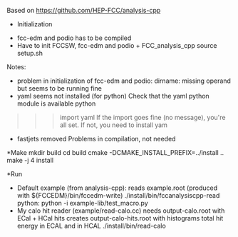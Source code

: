 Based on https://github.com/HEP-FCC/analysis-cpp

* Initialization
- fcc-edm and podio has to be compiled
- Have to init FCCSW, fcc-edm and podio + FCC_analysis_cpp
source setup.sh

Notes:
- problem in initialization of fcc-edm and podio: 
dirname: missing operand
but seems to be running fine
- yaml seems not installed (for python)
Check that the yaml python module is available
python
>>> import yaml
If the import goes fine (no message), you're all set. If not, you need to install yam
- fastjets removed
Problems in compilation, not needed

*Make
mkdir build
cd build
cmake -DCMAKE_INSTALL_PREFIX=../install ..
make -j 4 install

*Run
- Default example (from analysis-cpp):
reads example.root (produced with ${FCCEDM}/bin/fccedm-write)
./install/bin/fccanalysiscpp-read    
python: python -i example-lib/test_macro.py 
- My calo hit reader (example/read-calo.cc) 
needs output-calo.root with ECal + HCal hits
creates output-calo-hits.root with histograms total hit energy in ECAL and in HCAL
./install/bin/read-calo


